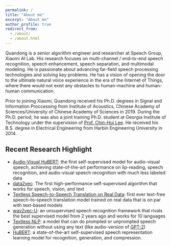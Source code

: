 ```yaml
---
permalink: /
title: "About me"
excerpt: "About me"
author_profile: true
redirect_from: 
  - /about/
  - /about.html
---
```


Quandong is a senior algorithm engineer and researcher at Speech Group, Xiaomi AI Lab. 
His research focuses on
multi-channel / end-to-end speech recognition, speech enhancement, speech separation, and multimodal modeling.
He is passionate about advancing far-field speech processing technologies and solving key problems. 
He has a vision of opening the door to the ultimate natural voice experience in the era of the Internet of Things, 
where there would not exist any obstacles to human-machine and human-human communication.

Prior to joining Xiaomi, Quandong received his Ph.D. degrees in
Signal and Information Proccessing from Institute of Acoustics, Chinese Academy of Sciences/University of Chinese Academy of Sciences in 2019.
During the Ph.D. period, he was also a joint training Ph.D. student at Georgia Institute of Technology
under the supervision of [Prof. Chin-Hui Lee](https://chl.ece.gatech.edu/). He received
his B.S. degree in Electrical Engineering from
Harbin Engineering University in 2014.


## Recent Research Highlight

* [Audio-Visual
  HuBERT](https://ai.facebook.com/blog/ai-that-understands-speech-by-looking-as-well-as-hearing/):
  the first self-supervised model for audio-visual speech, achieving
  state-of-the-art performance on lip-reading, speech recognition, and
  audio-visual speech recognition with much less labeled data
* [data2vec](https://ai.facebook.com/blog/the-first-high-performance-self-supervised-algorithm-that-works-for-speech-vision-and-text/):
  The first high-performance self-supervised algorithm that works for speech,
  vision, and text
* [Textless Speech-to-Speech Translation on Real
  Data](https://arxiv.org/abs/2112.08352): first ever text-free
  speech-to-speech translation model trained on real data that 
  is on par with text-based models
* [wav2vec-U](https://ai.facebook.com/blog/wav2vec-unsupervised-speech-recognition-without-supervision/):
  an unsupervised speech recognition framework that rivals the best supervised 
  model from 2 years ago and works for 10 languages
* [Textless NLP](https://ai.facebook.com/blog/textless-nlp-generating-expressive-speech-from-raw-audio/):
  a model that can do prompted or unprompted speech generation without using
  any text (like audio-version of
  [GPT-2](https://openai.com/blog/better-language-models/))
* [HuBERT](https://ai.facebook.com/blog/hubert-self-supervised-representation-learning-for-speech-recognition-generation-and-compression/):
  a state-of-the-art self-supervised speech representation learning model for 
  recognition, generation, and compression.
